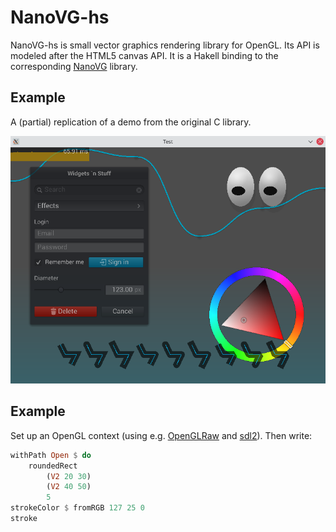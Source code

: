 NanoVG-hs
==================================

NanoVG-hs is small vector graphics rendering library for OpenGL. Its API is modeled after the HTML5 canvas API. It is a Hakell binding to the corresponding [NanoVG](https://github.com/memononen/nanovg) library.

## Example

A (partial) replication of a demo from the original C library.

![Screenshot](resources/screenshot.png)

## Example

Set up an OpenGL context (using e.g. [OpenGLRaw](https://hackage.haskell.org/package/OpenGLRaw) and [sdl2](https://hackage.haskell.org/package/sdl2)). Then write:

```haskell
withPath Open $ do
	roundedRect
		(V2 20 30)
		(V2 40 50)
		5
strokeColor $ fromRGB 127 25 0
stroke 
```
